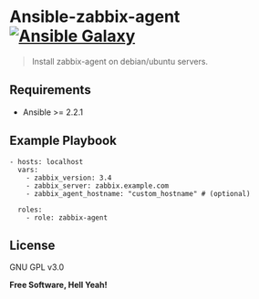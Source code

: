 Ansible-zabbix-agent [![Ansible Galaxy](https://img.shields.io/badge/galaxy-zabbix-660198.svg)][1]
===

> Install zabbix-agent on debian/ubuntu servers.

Requirements
---

- Ansible >= 2.2.1

Example Playbook
---

```
- hosts: localhost
  vars:
    - zabbix_version: 3.4
    - zabbix_server: zabbix.example.com
    - zabbix_agent_hostname: "custom_hostname" # (optional)

  roles:
    - role: zabbix-agent
```

License
---

GNU GPL v3.0

**Free Software, Hell Yeah!**

[1]: https://galaxy.ansible.com/ston3o/zabbix-agent/
